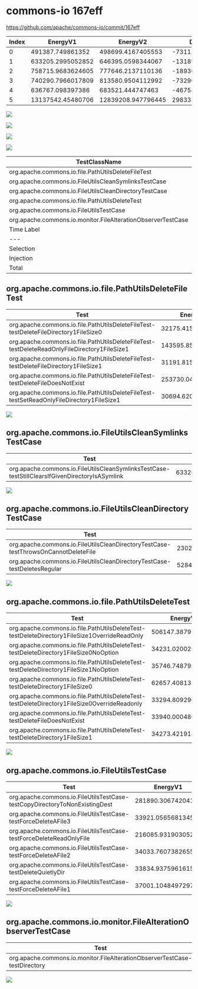 # commons-io 167eff


https://github.com/apache/commons-io/commit/167eff


| Index | EnergyV1 | EnergyV2 | DeltaEnergy | DurationV1 | DurationsV2 | DeltaDuration |
| --- | --- | --- | --- | --- | --- | --- |
| 0 | 491387.749861352 | 498699.4167405553 | -7311.666879203345 | 17630166.7735634 | 17348426.10751341 | 281740.6660499908 |
| 1 | 633205.2995052852 | 646395.0598344067 | -13189.760329121491 | 21461086.829727992 | 23441816.69107765 | -1980729.8613496572 |
| 2 | 758715.9683624605 | 777646.2137110136 | -18930.245348553057 | 24311056.788216233 | 24505240.25369536 | -194183.46547912806 |
| 3 | 740290.7966017809 | 813580.9504112992 | -73290.15380951832 | 22642091.668144546 | 27291977.844813995 | -4649886.176669449 |
| 4 | 636767.098397386 | 683521.444747463 | -46754.34635007696 | 18184872.141432904 | 18513130.07864078 | -328257.93720787764 |
| 5 | 13137542.45480706 | 12839208.947796445 | 298333.5070106145 | 1098046482.9212298 | 1069859200.780695 | 28187282.140534878 |

![](./commons-io.png)

![](./commons-io_delta.png)

![](./commons-io_delta_v.png)

![](./commons-io_delta_1_v.png)

| TestClassName | Index |
| --- | --- |
| org.apache.commons.io.file.PathUtilsDeleteFileTest | 0 |
| org.apache.commons.io.FileUtilsCleanSymlinksTestCase | 1 |
| org.apache.commons.io.FileUtilsCleanDirectoryTestCase | 2 |
| org.apache.commons.io.file.PathUtilsDeleteTest | 3 |
| org.apache.commons.io.FileUtilsTestCase | 4 |
| org.apache.commons.io.monitor.FileAlterationObserverTestCase | 5 |
| Time Label | Time (s) |
| --- | --- |
| Selection | 183.5668432712555 |
| Injection | 18.8448965549469 |
| Total | 273.8443660736084 |
## org.apache.commons.io.file.PathUtilsDeleteFileTest

| Test | EnergyV1 | EnergyV2 | DeltaEnergy | DurationV1 | DurationsV2 | DeltaDuration |
| --- | --- | --- | --- | --- | --- | --- |
| org.apache.commons.io.file.PathUtilsDeleteFileTest-testDeleteFileDirectory1FileSize0 | 32175.415118516084 | 31265.350200081724 | 910.0649184343602 | 1493610.2320933263 | 1467390.8593117548 | 26219.372781571466 |
| org.apache.commons.io.file.PathUtilsDeleteFileTest-testDeleteReadOnlyFileDirectory1FileSize1 | 143595.8534775924 | 122811.82483198345 | 20784.028645608953 | 4815968.684000038 | 4630367.623005225 | 185601.0609948123 |
| org.apache.commons.io.file.PathUtilsDeleteFileTest-testDeleteFileDirectory1FileSize1 | 31191.8156883208 | 32847.25687367032 | -1655.4411853495185 | 900413.6842158776 | 1040445.1026798275 | -140031.41846394993 |
| org.apache.commons.io.file.PathUtilsDeleteFileTest-testDeleteFileDoesNotExist | 253730.04540197912 | 275084.0268567635 | -21353.9814547844 | 9472181.442765353 | 9116027.970150722 | 356153.47261463106 |
| org.apache.commons.io.file.PathUtilsDeleteFileTest-testSetReadOnlyFileDirectory1FileSize1 | 30694.620174943593 | 36690.95797805628 | -5996.337803112685 | 947992.7304888056 | 1094194.5523658814 | -146201.82187707582 |

![](./org.apache.commons.io.file.PathUtilsDeleteFileTest-graph.png)

## org.apache.commons.io.FileUtilsCleanSymlinksTestCase

| Test | EnergyV1 | EnergyV2 | DeltaEnergy | DurationV1 | DurationsV2 | DeltaDuration |
| --- | --- | --- | --- | --- | --- | --- |
| org.apache.commons.io.FileUtilsCleanSymlinksTestCase-testStillClearsIfGivenDirectoryIsASymlink | 633205.2995052852 | 646395.0598344067 | -13189.760329121491 | 21461086.829727992 | 23441816.69107765 | -1980729.8613496572 |

![](./org.apache.commons.io.FileUtilsCleanSymlinksTestCase-graph.png)

## org.apache.commons.io.FileUtilsCleanDirectoryTestCase

| Test | EnergyV1 | EnergyV2 | DeltaEnergy | DurationV1 | DurationsV2 | DeltaDuration |
| --- | --- | --- | --- | --- | --- | --- |
| org.apache.commons.io.FileUtilsCleanDirectoryTestCase-testThrowsOnCannotDeleteFile | 230254.2464764018 | 253607.84091481258 | -23353.59443841077 | 8096456.445189004 | 8369271.398480008 | -272814.9532910045 |
| org.apache.commons.io.FileUtilsCleanDirectoryTestCase-testDeletesRegular | 528461.7218860587 | 524038.372796201 | 4423.349089857715 | 16214600.34302723 | 16135968.855215354 | 78631.48781187646 |

![](./org.apache.commons.io.FileUtilsCleanDirectoryTestCase-graph.png)

## org.apache.commons.io.file.PathUtilsDeleteTest

| Test | EnergyV1 | EnergyV2 | DeltaEnergy | DurationV1 | DurationsV2 | DeltaDuration |
| --- | --- | --- | --- | --- | --- | --- |
| org.apache.commons.io.file.PathUtilsDeleteTest-testDeleteDirectory1FileSize1OverrideReadOnly | 506147.38795373274 | 571370.7856296091 | -65223.39767587639 | 15451869.350724168 | 18629670.449354783 | -3177801.0986306146 |
| org.apache.commons.io.file.PathUtilsDeleteTest-testDeleteDirectory1FileSize0NoOption | 34231.02002956261 | 30411.664966826465 | 3819.3550627361474 | 966362.5229916158 | 1055686.0646634179 | -89323.54167180206 |
| org.apache.commons.io.file.PathUtilsDeleteTest-testDeleteDirectory1FileSize1NoOption | 35746.74879997554 | 30067.32904428603 | 5679.419755689509 | 1077026.3061010758 | 1333389.4461123808 | -256363.140011305 |
| org.apache.commons.io.file.PathUtilsDeleteTest-testDeleteDirectory1FileSize0 | 62657.408132519646 | 89114.03420796557 | -26456.62607544592 | 2097370.193053405 | 3265871.9644457065 | -1168501.7713923017 |
| org.apache.commons.io.file.PathUtilsDeleteTest-testDeleteDirectory1FileSize0OverrideReadonly | 33294.80929075608 | 29894.507638675772 | 3400.3016520803067 | 1200736.9775368383 | 1105297.594666798 | 95439.38287004037 |
| org.apache.commons.io.file.PathUtilsDeleteTest-testDeleteFileDoesNotExist | 33940.00048027861 | 31930.01370913876 | 2009.9867711398547 | 775294.7573727444 | 839083.5878290171 | -63788.8304562727 |
| org.apache.commons.io.file.PathUtilsDeleteTest-testDeleteDirectory1FileSize1 | 34273.421914955645 | 30792.615214797523 | 3480.806700158122 | 1073431.560364699 | 1062978.7377418962 | 10452.822622802807 |

![](./org.apache.commons.io.file.PathUtilsDeleteTest-graph.png)

## org.apache.commons.io.FileUtilsTestCase

| Test | EnergyV1 | EnergyV2 | DeltaEnergy | DurationV1 | DurationsV2 | DeltaDuration |
| --- | --- | --- | --- | --- | --- | --- |
| org.apache.commons.io.FileUtilsTestCase-testCopyDirectoryToNonExistingDest | 281890.30674204195 | 278250.5938117417 | 3639.712930300273 | 8584368.003455989 | 8219971.944255019 | 364396.05920097046 |
| org.apache.commons.io.FileUtilsTestCase-testForceDeleteAFile3 | 33921.05656813459 | 37954.47851075376 | -4033.4219426191703 | 950305.6405257776 | 918058.7354734467 | 32246.905052330927 |
| org.apache.commons.io.FileUtilsTestCase-testForceDeleteReadOnlyFile | 216085.93190305267 | 256921.22309560893 | -40835.291192556266 | 6090060.792980233 | 6781676.478354175 | -691615.6853739414 |
| org.apache.commons.io.FileUtilsTestCase-testForceDeleteAFile2 | 34033.760738265555 | 36414.629594556114 | -2380.868856290559 | 811952.7968074647 | 787629.5843660202 | 24323.212441444513 |
| org.apache.commons.io.FileUtilsTestCase-testDeleteQuietlyDir | 33834.937596161515 | 36387.471658458686 | -2552.5340622971707 | 877834.8045564841 | 925556.7001915097 | -47721.895635025576 |
| org.apache.commons.io.FileUtilsTestCase-testForceDeleteAFile1 | 37001.104849729716 | 37593.04807634387 | -591.9432266141521 | 870350.1031069553 | 880236.6360006097 | -9886.532893654425 |

![](./org.apache.commons.io.FileUtilsTestCase-graph.png)

## org.apache.commons.io.monitor.FileAlterationObserverTestCase

| Test | EnergyV1 | EnergyV2 | DeltaEnergy | DurationV1 | DurationsV2 | DeltaDuration |
| --- | --- | --- | --- | --- | --- | --- |
| org.apache.commons.io.monitor.FileAlterationObserverTestCase-testDirectory | 13137542.45480706 | 12839208.947796445 | 298333.5070106145 | 1098046482.9212298 | 1069859200.780695 | 28187282.140534878 |

![](./org.apache.commons.io.monitor.FileAlterationObserverTestCase-graph.png)

